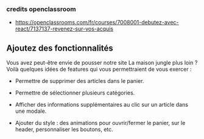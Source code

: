 ### credits openclassroom 

- https://openclassrooms.com/fr/courses/7008001-debutez-avec-react/7137137-revenez-sur-vos-acquis

## Ajoutez des fonctionnalités

Vous avez peut-être envie de pousser notre site La maison jungle plus loin ? Voilà quelques idées de features qui vous permettraient de vous exercer :

- Permettre de supprimer des articles dans le panier.

- Permettre de sélectionner plusieurs catégories.

- Afficher des informations supplémentaires au clic sur un article dans une modale.

- Ajouter du style : des animations pour ouvrir/fermer le panier, sur le header, personnaliser les boutons, etc.